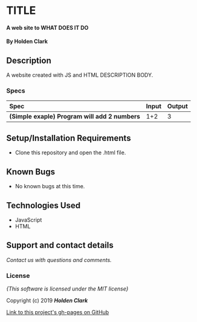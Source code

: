 # TITLE

#### A web site to WHAT DOES IT DO

#### By **Holden Clark**

## Description

A website created with JS and HTML DESCRIPTION BODY.

### Specs
| Spec | Input | Output |
| :-------------     | :------------- | :------------- |
| **(Simple exaple) Program will add 2 numbers** | 1+2 | 3 |

## Setup/Installation Requirements

* Clone this repository and open the .html file.


## Known Bugs
* No known bugs at this time.

## Technologies Used
* JavaScript
* HTML

## Support and contact details

_Contact us with questions and comments._

### License

*{This software is licensed under the MIT license}*

Copyright (c) 2019 **_Holden Clark_**

[Link to this project's gh-pages on GitHub](https://holdenjc.github.io/)
